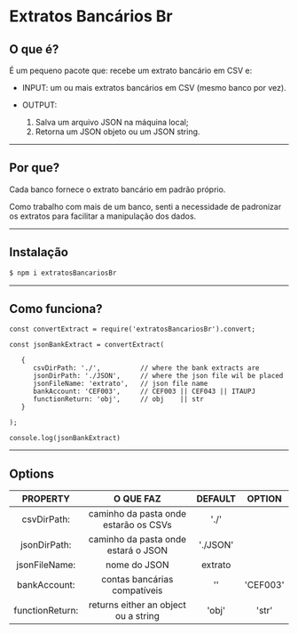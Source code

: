 # Extratos Bancários Br

## O que é?
É um pequeno pacote que: recebe um extrato bancário em CSV e:

* INPUT: um ou mais extratos bancários em CSV (mesmo banco por vez).

* OUTPUT:
   1. Salva um arquivo JSON na máquina local;
   2. Retorna um JSON objeto ou um JSON string.

- - -
##  Por que?
Cada banco fornece o extrato bancário em padrão próprio.

Como trabalho com mais de um banco, senti a necessidade de padronizar os extratos para facilitar a manipulação dos dados.
- - -
## Instalação

```javascript
$ npm i extratosBancariosBr
```
- - -
## Como funciona?
```
const convertExtract = require('extratosBancariosBr').convert;

const jsonBankExtract = convertExtract(

   {
      csvDirPath: './',          // where the bank extracts are
      jsonDirPath: './JSON',     // where the json file wil be placed
      jsonFileName: 'extrato',   // json file name
      bankAccount: 'CEF003',     // CEF003 || CEF043 || ITAUPJ
      functionReturn: 'obj',     // obj    || str
   }

);

console.log(jsonBankExtract)

```
- - -
## Options

|    PROPERTY    |                 O QUE FAZ            |  DEFAULT |      OPTION       |
|:--------------:|:------------------------------------:|:--------:|:-----------------:|
|   csvDirPath:  | caminho da pasta onde estarão os CSVs|  './'    |                   |
|   jsonDirPath: | caminho da pasta onde estará o JSON  | './JSON' |                   |
|  jsonFileName: | nome do JSON                         |  extrato |                   |
|   bankAccount: | contas bancárias compatíveis         |    ''    |'CEF003' | 'ITAUPJ'|
| functionReturn:| returns either an object ou a string |   'obj'  |  'str'  | 'obj'   |
